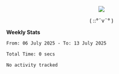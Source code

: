 <p align="center">
<img src= "https://github.com/web-Nuo/web-Nuo/blob/master/assets/88x31button2_magnified.gif?raw=true"/>
</p>
<p align="center">( ::°¨v¨° )</p>

**Weekly Stats**

<!--START_SECTION:waka-->

```txt
From: 06 July 2025 - To: 13 July 2025

Total Time: 0 secs

No activity tracked
```

<!--END_SECTION:waka-->
